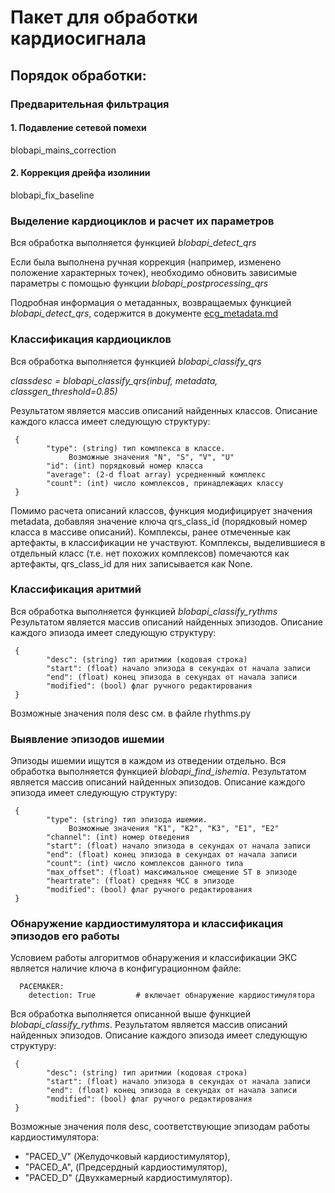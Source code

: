 # Пакет для обработки кардиосигнала

## Порядок обработки:

### Предварительная фильтрация
#### 1. Подавление сетевой помехи
blobapi_mains_correction

#### 2. Коррекция дрейфа изолинии
blobapi_fix_baseline

### Выделение кардиоциклов и расчет их параметров
Вся обработка выполняется функцией  *blobapi_detect_qrs*

Если была выполнена ручная коррекция (например, изменено положение
характерных точек), необходимо обновить зависимые параметры с помощью
функции *blobapi_postprocessing_qrs*

Подробная информация о метаданных, возвращаемых функцией *blobapi_detect_qrs*,
содержится в документе [ecg_metadata.md](ecg_metadata.md)

### Классификация кардиоциклов
Вся обработка выполняется функцией  *blobapi_classify_qrs*

*classdesc = blobapi_classify_qrs(inbuf, metadata, classgen_threshold=0.85)*

Результатом является массив описаний найденных классов.
Описание каждого класса имеет следующую структуру:

     {
            "type": (string) тип комлпекса в классе.
                 Возможные значения "N", "S", "V", "U"
            "id": (int) порядковый номер класса
            "average": (2-d float array) усредненный комплекс
            "count": (int) число комплексов, принадлежащих классу
     }

Помимо расчета описаний классов, функция модифицирует значения metadata,
добавляя значение ключа qrs_class_id (порядковый номер класса в массиве описаний).
Комплексы, ранее отмеченные как артефакты, в классификации не участвуют.
Комплексы, выделившиеся в отдельный класс (т.е. нет похожих комплексов)
помечаются как артефакты, qrs_class_id для них записывается как None.


### Классификация аритмий
Вся обработка выполняется функцией  *blobapi_classify_rythms*
Результатом является массив описаний найденных эпизодов.
Описание каждого эпизода имеет следующую структуру:

     {
            "desc": (string) тип аритмии (кодовая строка)
            "start": (float) начало эпизода в секундах от начала записи
            "end": (float) конец эпизода в секундах от начала записи
            "modified": (bool) флаг ручного редактирования
     }

Возможные значения поля desc см. в файле rhythms.py


### Выявление эпизодов ишемии
Эпизоды ишемии ищутся в каждом из отведении отдельно.
Вся обработка выполняется функцией  *blobapi_find_ishemia*.
Результатом является массив описаний найденных эпизодов.
Описание каждого эпизода имеет следующую структуру:

     {
            "type": (string) тип эпизода ишемии.
                 Возможные значения "K1", "K2", "K3", "E1", "E2"
            "channel": (int) номер отведения
            "start": (float) начало эпизода в секундах от начала записи
            "end": (float) конец эпизода в секундах от начала записи
            "count": (int) число комплексов данного типа
            "max_offset": (float) максимальное смещение ST в эпизоде
            "heartrate": (float) средняя ЧСС в эпизоде
            "modified": (bool) флаг ручного редактирования
     }


### Обнаружение кардиостимулятора и классификация эпизодов его работы
Условием работы алгоритмов обнаружения и классификации ЭКС является
наличие ключа в конфигурационном файле:

      PACEMAKER:
        detection: True         # включает обнаружение кардиостимулятора

Вся обработка выполняется описанной выше функцией  *blobapi_classify_rythms*.
Результатом является массив описаний найденных эпизодов.
Описание каждого эпизода имеет следующую структуру:

     {
            "desc": (string) тип аритмии (кодовая строка)
            "start": (float) начало эпизода в секундах от начала записи
            "end": (float) конец эпизода в секундах от начала записи
            "modified": (bool) флаг ручного редактирования
     }

Возможные значения поля desc, соответствующие эпизодам работы
кардиостимулятора:

- "PACED_V" (Желудочковый кардиостимулятор),
- "PACED_A", (Предсердный кардиостимулятор),
- "PACED_D" (Двухкамерный кардиостимулятор).